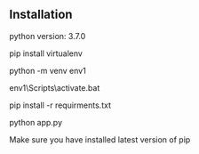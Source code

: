 ## Installation

python version: 3.7.0

pip install virtualenv

python -m venv env1

env1\Scripts\activate.bat

pip install -r requirments.txt

python app.py

Make sure you have installed latest version of pip

